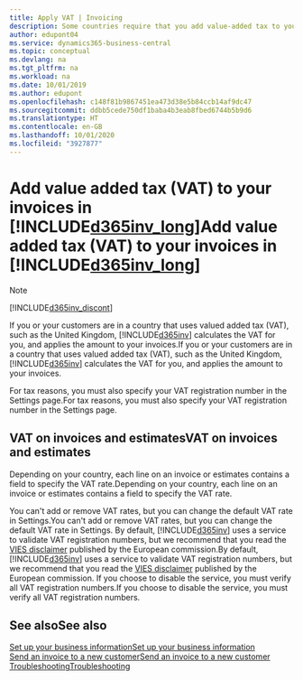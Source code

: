 ```yaml
---
title: Apply VAT | Invoicing
description: Some countries require that you add value-added tax to your invoices. It's easy to do in Invoicing.
author: edupont04
ms.service: dynamics365-business-central
ms.topic: conceptual
ms.devlang: na
ms.tgt_pltfrm: na
ms.workload: na
ms.date: 10/01/2019
ms.author: edupont
ms.openlocfilehash: c148f81b9867451ea473d38e5b84ccb14af9dc47
ms.sourcegitcommit: ddbb5cede750df1baba4b3eab8fbed6744b5b9d6
ms.translationtype: HT
ms.contentlocale: en-GB
ms.lasthandoff: 10/01/2020
ms.locfileid: "3927877"
---
```

# <a name="add-value-added-tax-vat-to-your-invoices-in-d365inv_long"></a><span data-ttu-id="01cd9-104">Add value added tax (VAT) to your invoices in [!INCLUDE[d365inv_long](includes/d365inv_long.md)]</span><span class="sxs-lookup"><span data-stu-id="01cd9-104">Add value added tax (VAT) to your invoices in [!INCLUDE[d365inv_long](includes/d365inv_long.md)]</span></span>
> [!Note]
> [!INCLUDE[d365inv_discont](includes/d365inv_discont.md)]

<span data-ttu-id="01cd9-105">If you or your customers are in a country that uses valued added tax (VAT), such as the United Kingdom, [!INCLUDE[d365inv](includes/d365inv.md)] calculates the VAT for you, and applies the amount to your invoices.</span><span class="sxs-lookup"><span data-stu-id="01cd9-105">If you or your customers are in a country that uses valued added tax (VAT), such as the United Kingdom, [!INCLUDE[d365inv](includes/d365inv.md)] calculates the VAT for you, and applies the amount to your invoices.</span></span>  

<span data-ttu-id="01cd9-106">For tax reasons, you must also specify your VAT registration number in the Settings page.</span><span class="sxs-lookup"><span data-stu-id="01cd9-106">For tax reasons, you must also specify your VAT registration number in the Settings page.</span></span>  

## <a name="vat-on-invoices-and-estimates"></a><span data-ttu-id="01cd9-107">VAT on invoices and estimates</span><span class="sxs-lookup"><span data-stu-id="01cd9-107">VAT on invoices and estimates</span></span>

<span data-ttu-id="01cd9-108">Depending on your country, each line on an invoice or estimates contains a field to specify the VAT rate.</span><span class="sxs-lookup"><span data-stu-id="01cd9-108">Depending on your country, each line on an invoice or estimates contains a field to specify the VAT rate.</span></span>  

<span data-ttu-id="01cd9-109">You can't add or remove VAT rates, but you can change the default VAT rate in Settings.</span><span class="sxs-lookup"><span data-stu-id="01cd9-109">You can't add or remove VAT rates, but you can change the default VAT rate in Settings.</span></span> <span data-ttu-id="01cd9-110">By default, [!INCLUDE[d365inv](includes/d365inv.md)] uses a service to validate VAT registration numbers, but we recommend that you read the [VIES disclaimer](https://go.microsoft.com/fwlink/?LinkID=841741) published by the European commission.</span><span class="sxs-lookup"><span data-stu-id="01cd9-110">By default, [!INCLUDE[d365inv](includes/d365inv.md)] uses a service to validate VAT registration numbers, but we recommend that you read the [VIES disclaimer](https://go.microsoft.com/fwlink/?LinkID=841741) published by the European commission.</span></span> <span data-ttu-id="01cd9-111">If you choose to disable the service, you must verify all VAT registration numbers.</span><span class="sxs-lookup"><span data-stu-id="01cd9-111">If you choose to disable the service, you must verify all VAT registration numbers.</span></span>  

## <a name="see-also"></a><span data-ttu-id="01cd9-112">See also</span><span class="sxs-lookup"><span data-stu-id="01cd9-112">See also</span></span>
[<span data-ttu-id="01cd9-113">Set up your business information</span><span class="sxs-lookup"><span data-stu-id="01cd9-113">Set up your business information</span></span>](set-up-business-profile.md)  
[<span data-ttu-id="01cd9-114">Send an invoice to a new customer</span><span class="sxs-lookup"><span data-stu-id="01cd9-114">Send an invoice to a new customer</span></span>](send-invoice.md)  
[<span data-ttu-id="01cd9-115">Troubleshooting</span><span class="sxs-lookup"><span data-stu-id="01cd9-115">Troubleshooting</span></span>](about-troubleshooting.md)  
